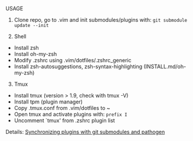 USAGE

1. Clone repo, go to .vim and init submodules/plugins with:
  `git submodule update --init`

2. Shell
  * Install zsh
  * Install oh-my-zsh
  * Modify .zshrc using .vim/dotfiles/.zshrc_generic 
  * Install zsh-autosuggestions, zsh-syntax-highlighting (INSTALL.md/oh-my-zsh)

3. Tmux
  * Install tmux (version > 1.9, check with tmux -V)
  * Install tpm (plugin manager)
  * Copy .tmux.conf from .vim/dotfiles to ~
  * Open tmux and activate plugins with:
  `prefix I`
  * Uncomment `tmux' from .zshrc plugin list

Details: [Synchronizing plugins with git submodules and pathogen](http://vimcasts.org/episodes/synchronizing-plugins-with-git-submodules-and-pathogen)
